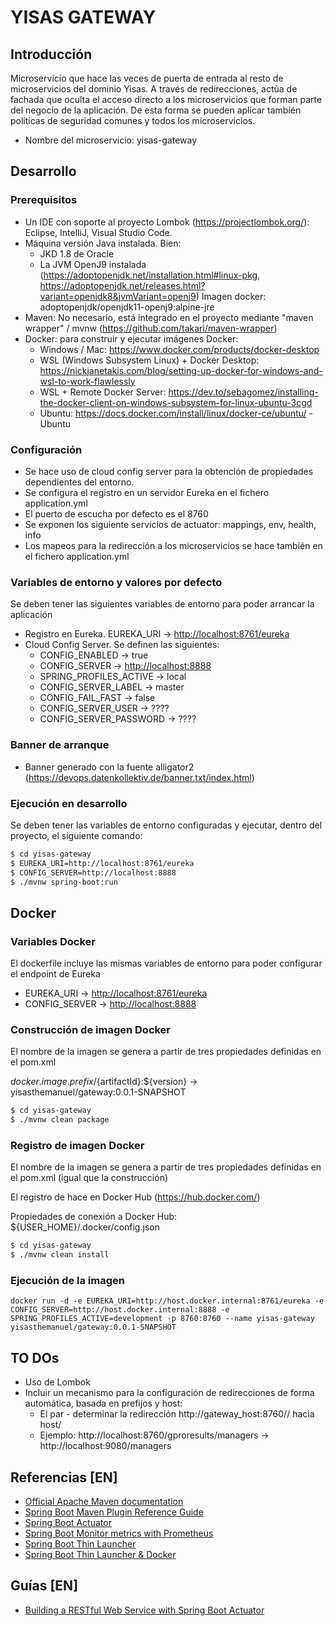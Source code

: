 # YISAS GATEWAY

## Introducción

Microservicio que hace las veces de puerta de entrada al resto de microservicios del dominio Yisas. A través de redirecciones, actúa de fachada que oculta el acceso directo a los microservicios que forman parte del negocio de la aplicación. De esta forma se pueden aplicar también políticas de seguridad comunes y todos los microservicios. 

* Nombre del microservicio: yisas-gateway

## Desarrollo

### Prerequisitos

* Un IDE con soporte al proyecto Lombok (<https://projectlombok.org/>): Eclipse, IntelliJ, Visual Studio Code.
* Máquina versión Java instalada. Bien:
    * JKD 1.8 de Oracle
    * La JVM OpenJ9 instalada (<https://adoptopenjdk.net/installation.html#linux-pkg>, <https://adoptopenjdk.net/releases.html?variant=openjdk8&jvmVariant=openj9>) Imagen docker: adoptopenjdk/openjdk11-openj9:alpine-jre
* Maven: No necesario, está integrado en el proyecto mediante "maven wrapper" / mvnw (<https://github.com/takari/maven-wrapper>)
* Docker: para construir y ejecutar imágenes Docker:
    * Windows / Mac: <https://www.docker.com/products/docker-desktop>
    * WSL (Windows Subsystem Linux) + Docker Desktop: <https://nickjanetakis.com/blog/setting-up-docker-for-windows-and-wsl-to-work-flawlessly>
    * WSL + Remote Docker Server: <https://dev.to/sebagomez/installing-the-docker-client-on-windows-subsystem-for-linux-ubuntu-3cgd>
    * Ubuntu: <https://docs.docker.com/install/linux/docker-ce/ubuntu/> - Ubuntu

### Configuración

* Se hace uso de cloud config server para la obtención de propiedades dependientes del entorno.
* Se configura el registro en un servidor Eureka en el fichero application.yml
* El puerto de escucha por defecto es el 8760
* Se exponen los siguiente servicios de actuator: mappings, env, health, info
* Los mapeos para la redirección a los microservicios se hace también en el fichero application.yml

### Variables de entorno y valores por defecto

Se deben tener las siguientes variables de entorno para poder arrancar la aplicación

* Registro en Eureka. EUREKA_URI -> <http://localhost:8761/eureka>
* Cloud Config Server. Se definen las siguientes:
    * CONFIG_ENABLED -> true
    * CONFIG_SERVER -> <http://localhost:8888>
    * SPRING_PROFILES_ACTIVE -> local
    * CONFIG_SERVER_LABEL -> master
    * CONFIG_FAIL_FAST -> false
    * CONFIG_SERVER_USER -> ????
    * CONFIG_SERVER_PASSWORD -> ????

### Banner de arranque

* Banner generado con la fuente alligator2 (https://devops.datenkollektiv.de/banner.txt/index.html)


### Ejecución en desarrollo

Se deben tener las variables de entorno configuradas y ejecutar, dentro del proyecto, el siguiente comando:

```sh
$ cd yisas-gateway
$ EUREKA_URI=http://localhost:8761/eureka
$ CONFIG_SERVER=http://localhost:8888
$ ./mvnw spring-boot:run
```

## Docker

### Variables Docker

El dockerfile incluye las mismas variables de entorno para poder configurar el endpoint de Eureka

* EUREKA_URI -> <http://localhost:8761/eureka>
* CONFIG_SERVER -> <http://localhost:8888>

### Construcción de imagen Docker

El nombre de la imagen se genera a partir de tres propiedades definidas en el pom.xml

${docker.image.prefix}/${artifactId}:${version} -> yisasthemanuel/gateway:0.0.1-SNAPSHOT

```sh
$ cd yisas-gateway
$ ./mvnw clean package
```

### Registro de imagen Docker

El nombre de la imagen se genera a partir de tres propiedades definidas en el pom.xml (igual que la construcción)

El registro de hace en Docker Hub (<https://hub.docker.com/>)

Propiedades de conexión a Docker Hub: ${USER_HOME}/.docker/config.json 

```sh
$ cd yisas-gateway
$ ./mvnw clean install
```

### Ejecución de la imagen

```shell
docker run -d -e EUREKA_URI=http://host.docker.internal:8761/eureka -e CONFIG_SERVER=http://host.docker.internal:8888 -e SPRING_PROFILES_ACTIVE=development -p 8760:8760 --name yisas-gateway yisasthemanuel/gateway:0.0.1-SNAPSHOT
```

## TO DOs

* Uso de Lombok
* Incluir un mecanismo para la configuración de redirecciones de forma automática, basada en prefijos y host:
    * El par <prefijo> - <host> determinar la redirección http://gateway_host:8760/<prefijo>/<resto> hacia host/<resto>
    * Ejemplo: http://localhost:8760/gproresults/managers -> http://localhost:9080/managers

## Referencias [EN]

* [Official Apache Maven documentation](https://maven.apache.org/guides/index.html)
* [Spring Boot Maven Plugin Reference Guide](https://docs.spring.io/spring-boot/docs/2.2.1.RELEASE/maven-plugin/)
* [Spring Boot Actuator](https://docs.spring.io/spring-boot/docs/2.2.1.RELEASE/reference/htmlsingle/#production-ready)
* [Spring Boot Monitor metrics with Prometheus](https://www.callicoder.com/spring-boot-actuator-metrics-monitoring-dashboard-prometheus-grafana/)
* [Spring Boot Thin Launcher](https://github.com/spring-projects-experimental/spring-boot-thin-launcher)
* [Spring Boot Thin Launcher & Docker](https://dev.to/bufferings/spring-boot-thin-launcher-anddocker-2oa7)

## Guías [EN]

* [Building a RESTful Web Service with Spring Boot Actuator](https://spring.io/guides/gs/actuator-service/)
